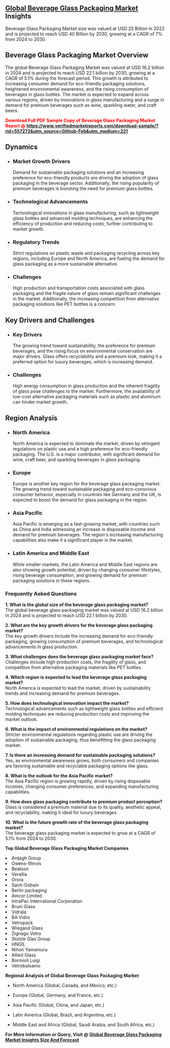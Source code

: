 <h2><a href="https://www.verifiedmarketreports.com/download-sample/?rid=557272&amp;utm_source=Github&amp;utm_medium=221" target="_blank">Global Beverage Glass Packaging Market</a> Insights</h2><p>Beverage Glass Packaging Market size was valued at USD 25 Billion in 2022 and is projected to reach USD 40 Billion by 2030, growing at a CAGR of 7% from 2024 to 2030.</p><p> <h2>Beverage Glass Packaging Market Overview</h2> <p>The global Beverage Glass Packaging Market was valued at USD 16.2 billion in 2024 and is projected to reach USD 22.1 billion by 2030, growing at a CAGR of 5.1% during the forecast period. This growth is attributed to increasing consumer demand for eco-friendly packaging solutions, heightened environmental awareness, and the rising consumption of beverages in glass bottles. The market is expected to expand across various regions, driven by innovations in glass manufacturing and a surge in demand for premium beverages such as wine, sparkling water, and craft beers.</p> <p><strong><p><span class=""><span style="color: #ff0000;"><strong>Download Full PDF Sample Copy of Beverage Glass Packaging Market Report</strong> @ </span><a href="https://www.verifiedmarketreports.com/download-sample/?rid=557272&amp;utm_source=Github-Feb&amp;utm_medium=221" target="_blank">https://www.verifiedmarketreports.com/download-sample/?rid=557272&amp;utm_source=Github-Feb&amp;utm_medium=221</a></span></p></strong></p> <h2>Dynamics</h2> <ul> <li><h3>Market Growth Drivers</h3> <p>Demand for sustainable packaging solutions and an increasing preference for eco-friendly products are driving the adoption of glass packaging in the beverage sector. Additionally, the rising popularity of premium beverages is boosting the need for premium glass bottles.</p> </li> <li><h3>Technological Advancements</h3> <p>Technological innovations in glass manufacturing, such as lightweight glass bottles and advanced molding techniques, are enhancing the efficiency of production and reducing costs, further contributing to market growth.</p> </li> <li><h3>Regulatory Trends</h3> <p>Strict regulations on plastic waste and packaging recycling across key regions, including Europe and North America, are fueling the demand for glass packaging as a more sustainable alternative.</p> </li> <li><h3>Challenges</h3> <p>High production and transportation costs associated with glass packaging and the fragile nature of glass remain significant challenges in the market. Additionally, the increasing competition from alternative packaging solutions like PET bottles is a concern.</p> </li> </ul> <h2>Key Drivers and Challenges</h2> <ul> <li><h3>Key Drivers</h3> <p>The growing trend toward sustainability, the preference for premium beverages, and the rising focus on environmental conservation are major drivers. Glass offers recyclability and a premium look, making it a preferred option for luxury beverages, which is increasing demand.</p> </li> <li><h3>Challenges</h3> <p>High energy consumption in glass production and the inherent fragility of glass pose challenges to the market. Furthermore, the availability of low-cost alternative packaging materials such as plastic and aluminum can hinder market growth.</p> </li> </ul> <h2>Region Analysis</h2> <ul> <li><h3>North America</h3> <p>North America is expected to dominate the market, driven by stringent regulations on plastic use and a high preference for eco-friendly packaging. The U.S. is a major contributor, with significant demand for wine, craft beer, and sparkling beverages in glass packaging.</p> </li> <li><h3>Europe</h3> <p>Europe is another key region for the beverage glass packaging market. The growing trend toward sustainable packaging and eco-conscious consumer behavior, especially in countries like Germany and the UK, is expected to boost the demand for glass packaging in the region.</p> </li> <li><h3>Asia Pacific</h3> <p>Asia Pacific is emerging as a fast-growing market, with countries such as China and India witnessing an increase in disposable income and demand for premium beverages. The region's increasing manufacturing capabilities also make it a significant player in the market.</p> </li> <li><h3>Latin America and Middle East</h3> <p>While smaller markets, the Latin America and Middle East regions are also showing growth potential, driven by changing consumer lifestyles, rising beverage consumption, and growing demand for premium packaging solutions in these regions.</p> </li> </ul> <h3>Frequently Asked Questions</h3> <p><strong>1. What is the global size of the beverage glass packaging market?</strong><br> The global beverage glass packaging market was valued at USD 16.2 billion in 2024 and is projected to reach USD 22.1 billion by 2030.</p> <p><strong>2. What are the key growth drivers for the beverage glass packaging market?</strong><br> The key growth drivers include the increasing demand for eco-friendly packaging, growing consumption of premium beverages, and technological advancements in glass production.</p> <p><strong>3. What challenges does the beverage glass packaging market face?</strong><br> Challenges include high production costs, the fragility of glass, and competition from alternative packaging materials like PET bottles.</p> <p><strong>4. Which region is expected to lead the beverage glass packaging market?</strong><br> North America is expected to lead the market, driven by sustainability trends and increasing demand for premium beverages.</p> <p><strong>5. How does technological innovation impact the market?</strong><br> Technological advancements such as lightweight glass bottles and efficient molding techniques are reducing production costs and improving the market outlook.</p> <p><strong>6. What is the impact of environmental regulations on the market?</strong><br> Stricter environmental regulations regarding plastic use are driving the adoption of sustainable packaging, thus benefitting the glass packaging market.</p> <p><strong>7. Is there an increasing demand for sustainable packaging solutions?</strong><br> Yes, as environmental awareness grows, both consumers and companies are favoring sustainable and recyclable packaging options like glass.</p> <p><strong>8. What is the outlook for the Asia Pacific market?</strong><br> The Asia Pacific region is growing rapidly, driven by rising disposable incomes, changing consumer preferences, and expanding manufacturing capabilities.</p> <p><strong>9. How does glass packaging contribute to premium product perception?</strong><br> Glass is considered a premium material due to its quality, aesthetic appeal, and recyclability, making it ideal for luxury beverages.</p> <p><strong>10. What is the future growth rate of the beverage glass packaging market?</strong><br> The beverage glass packaging market is expected to grow at a CAGR of 5.1% from 2024 to 2030.</p> </p><p><strong>Top Global Beverage Glass Packaging Market Companies</strong></p><div data-test-id=""><p><li>Ardagh Group</li><li> Owens-Illinois</li><li> Beatson</li><li> Verallia</li><li> Orora</li><li> Saint-Gobain</li><li> Berlin packaging</li><li> Amcor Limited</li><li> IntraPac International Corporation</li><li> Bruni Glass</li><li> Vidrala</li><li> BA Vidro</li><li> Vetropack</li><li> Wiegand Glass</li><li> Zignago Vetro</li><li> Stolzle Glas Group</li><li> HNGIL</li><li> Nihon Yamamura</li><li> Allied Glass</li><li> Bormioli Luigi</li><li> Vetrobalsamo</li></p><div><strong>Regional Analysis of&nbsp;Global Beverage Glass Packaging Market</strong></div><ul><li dir="ltr"><p dir="ltr">North America&nbsp;(Global, Canada, and Mexico, etc.)</p></li><li dir="ltr"><p dir="ltr">Europe (Global, Germany, and France, etc.)</p></li><li dir="ltr"><p dir="ltr">Asia Pacific&nbsp;(Global, China, and Japan, etc.)</p></li><li dir="ltr"><p dir="ltr">Latin America&nbsp;(Global, Brazil, and Argentina, etc.)</p></li><li dir="ltr">Middle East and Africa&nbsp;(Global, Saudi Arabia, and South Africa, etc.)</li></ul><p><strong>For More Information or Query, Visit @&nbsp;</strong><strong><a href="https://www.verifiedmarketreports.com/product/beverage-glass-packaging-market-size-and-forecast/?utm_source=Github&amp;utm_medium=221" target="_blank">Global Beverage Glass Packaging Market Insights Size And Forecast</a></strong></p></div>
